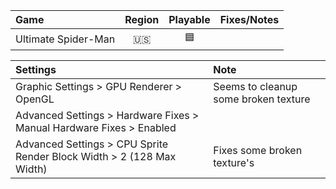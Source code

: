 Game|Region|Playable|Fixes/Notes
:---|:----:|:------:|:----------
Ultimate Spider-Man|🇺🇸|🟦|

Settings|Note
:-------|:---
Graphic Settings > GPU Renderer > OpenGL|Seems to cleanup some broken texture
Advanced Settings > Hardware Fixes > Manual Hardware Fixes > Enabled|
Advanced Settings > CPU Sprite Render Block Width > 2 (128 Max Width)|Fixes some broken texture's
